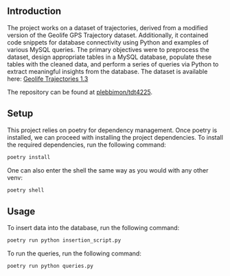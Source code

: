 ## Introduction

The project works on a dataset of trajectories, derived from a modified version of the Geolife GPS Trajectory dataset. Additionally, it contained code snippets for database connectivity using Python and examples of various MySQL queries. The primary objectives were to preprocess the dataset, design appropriate tables in a MySQL database, populate these tables with the cleaned data, and perform a series of queries via Python to extract meaningful insights from the database. The dataset is available here: [Geolife Trajectories 1.3](https://download.microsoft.com/download/F/4/8/F4894AA5-FDBC-481E-9285-D5F8C4C4F039/Geolife%20Trajectories%201.3.zip)

The repository can be found at [plebbimon/tdt4225](https://github.com/plebbimon/tdt4225).

## Setup

This project relies on poetry for dependency management. Once poetry is installed, we can proceed with installing the project dependencies. To install the required dependencies, run the following command:

```bash
poetry install
```

One can also enter the shell the same way as you would with any other venv:

```bash
poetry shell
```

## Usage

To insert data into the database, run the following command:

```bash
poetry run python insertion_script.py
```

To run the queries, run the following command:

```bash
poetry run python queries.py
```